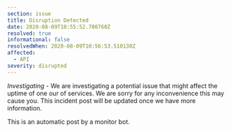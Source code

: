 ```yaml
---
section: issue
title: Disruption Detected
date: 2020-08-09T10:55:52.700760Z
resolved: true
informational: false
resolvedWhen: 2020-08-09T10:56:53.510130Z
affected:
  - API
severity: disrupted
---
```

*Investigating* - We are investigating a potential issue that might affect the uptime of one our of services. We are sorry for any inconvenience this may cause you. This incident post will be updated once we have more information.

This is an automatic post by a monitor bot.
        